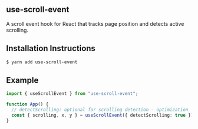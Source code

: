 ## use-scroll-event

A scroll event hook for React that tracks page position and detects active scrolling.

## Installation Instructions

```bash
$ yarn add use-scroll-event
```

## Example

```typescript
import { useScrollEvent } from "use-scroll-event";

function App() {
  // detectScrolling: optional for scrolling detection - optimization
  const { scrolling, x, y } = useScrollEvent({ detectScrolling: true });
}
```
